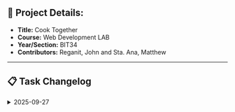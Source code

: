## 📌 Project Details:
- **Title:** Cook Together
- **Course:** Web Development LAB
- **Year/Section:** BIT34
- **Contributors:** Reganit, John and Sta. Ana, Matthew
_____

## 📋 Task Changelog
<details>
  <summary>2025-09-27</summary>
  
  ### Assigned: Sta. Ana
  - [ ] Add template **components skeleton** to all `.html` files
    - [x] index.html
    - [ ] registration.html
  - [x] Create `css/component-override.css`
    - [ ] Include in all edited html files

  ### Assigned: Reganit
  - [ ] 
  
</details>